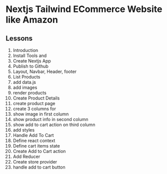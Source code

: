 # Nextjs Tailwind ECommerce Website like Amazon

## Lessons

1. Introduction
2. Install Tools and
3. Create Nextjs App
4. Publish to Github
5. Layout, Navbar, Header, footer
6. List Products
  1. add data.js
  2. add images
  3. render products
7. Create Product Details
  1. create product page
  2. create 3 columns for
  3. show image in first column
  4. show product info in second column
  5. show add to cart action on third column
  6. add styles
8. Handle Add To Cart
  1. Define react context
  2. Define cart items state
  3. Create Add to Cart action
  4. Add Reducer
  5. Create store provider
  6. handle add to cart button

